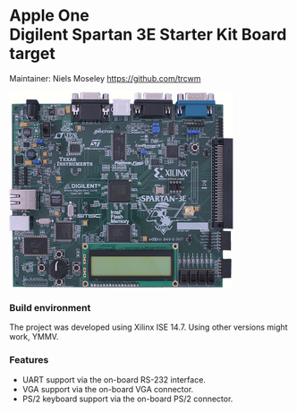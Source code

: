 # Apple One<br>Digilent Spartan 3E Starter Kit Board target

Maintainer: Niels Moseley https://github.com/trcwm

![Digilent Spartan 3E Starter Kit board photo](images/spartan3e_starterkit.jpg)

### Build environment
The project was developed using Xilinx ISE 14.7. Using other versions might work, YMMV.

### Features
* UART support via the on-board RS-232 interface.
* VGA support via the on-board VGA connector.
* PS/2 keyboard support via the on-board PS/2 connector.
